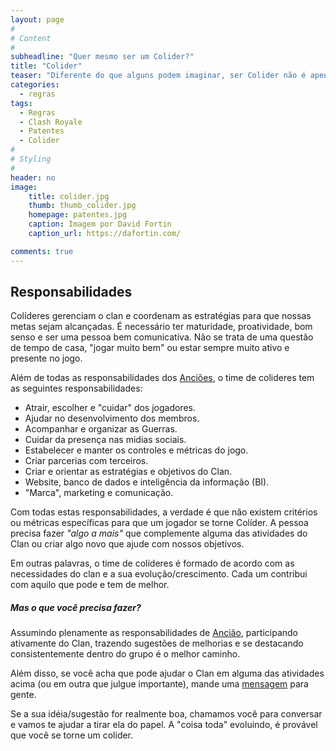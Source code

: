```yaml
---
layout: page
#
# Content
#
subheadline: "Quer mesmo ser um Colider?"
title: "Colider"
teaser: "Diferente do que alguns podem imaginar, ser Colider não é apenas uma questão de jogar bem ou ser muito ativo no Clan."
categories:
  - regras
tags:
  - Regras
  - Clash Royale
  - Patentes
  - Colider
#
# Styling
#
header: no
image:
    title: colider.jpg
    thumb: thumb_colider.jpg
    homepage: patentes.jpg
    caption: Imagem por David Fortin
    caption_url: https://dafortin.com/

comments: true    
---
```


## Responsabilidades

Colíderes gerenciam o clan e coordenam as estratégias para que nossas metas sejam alcançadas. É necessário ter maturidade, proatividade, bom senso e ser uma pessoa bem comunicativa. Não se trata de uma questão de tempo de casa, "jogar muito bem" ou estar sempre muito ativo e presente no jogo.<br> 

Além de todas as responsabilidades dos <a href="{{ site.url }}{{ site.baseurl }}/regras/como_ser_anciao" target="_blank">Anciões</a>, o time de colideres tem as seguintes responsabilidades: 

<ul>
	<li>Atrair, escolher e "cuidar" dos jogadores.</li>
	<li>Ajudar no desenvolvimento dos membros.</li>
	<li>Acompanhar e organizar as Guerras.</li>
	<li>Cuidar da presença nas midias sociais.</li>
	<li>Estabelecer e manter os controles e métricas do jogo.</li>
	<li>Criar parcerias com terceiros.</li>
	<li>Criar e orientar as estratégias e objetivos do Clan.</li>
	<li>Website, banco de dados e inteligência da informação (BI).</li>
	<li>"Marca", marketing e comunicação.</li>
</ul>

Com todas estas responsabilidades, a verdade é que não existem critérios ou métricas específicas para que um jogador se torne Colíder. A pessoa precisa fazer <em>"algo a mais"</em> que complemente alguma das atividades do Clan ou criar algo novo que ajude com nossos objetivos.<br>

Em outras palavras, o time de colíderes é formado de acordo com as necessidades do clan e a sua evolução/crescimento. Cada um contribui com aquilo que pode e tem de melhor.<br> 

##### Mas o que você precisa fazer?
Assumindo plenamente as responsabilidades de <a href="{{ site.url }}{{ site.baseurl }}/regras/como_ser_anciao" target="_blank">Ancião</a>, participando ativamente do Clan, trazendo sugestões de melhorias e se destacando consistentemente dentro do grupo é o melhor caminho. <br>

Além disso, se você acha que pode ajudar o Clan em alguma das atividades acima (ou em outra que julgue importante), mande uma <a href="{{ site.url }}{{ site.baseurl }}/contato/" target="_blank">mensagem</a> para gente. <br>

Se a sua idéia/sugestão for realmente boa, chamamos você para conversar e vamos te ajudar a tirar ela do papel. A "coisa toda" evoluindo, é provável que você se torne um colider.


